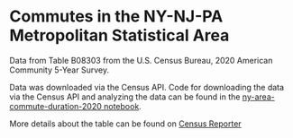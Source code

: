 # Commutes in the NY-NJ-PA Metropolitan Statistical Area

Data from Table B08303 from the U.S. Census Bureau, 2020 American Community 5-Year Survey. 

Data was downloaded via the Census API. Code for downloading the data via the Census API and analyzing the data can be found in the [ny-area-commute-duration-2020 notebook](https://github.com/ilenapeng/points-unknown-data/blob/main/ny-metro-area-commutes/ny-area-commute-duration-2020.ipynb).

More details about the table can be found on [Census Reporter](https://censusreporter.org/tables/B08303/)